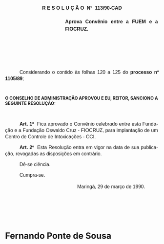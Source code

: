 <body lang=PT-BR style='tab-interval:35.45pt'>

<div class=Section1>

<p class=MsoNormal style='text-align:justify'><span style='font-size:12.0pt;
mso-bidi-font-size:10.0pt;font-family:Arial'><![if !supportEmptyParas]>&nbsp;<![endif]><o:p></o:p></span></p>

<p class=MsoNormal style='text-align:justify'><span style='font-size:12.0pt;
mso-bidi-font-size:10.0pt;font-family:Arial'><![if !supportEmptyParas]>&nbsp;<![endif]><o:p></o:p></span></p>

<p class=MsoNormal align=center style='text-align:center'><b style='mso-bidi-font-weight:
normal'><span style='font-size:12.0pt;mso-bidi-font-size:10.0pt;font-family:
Arial'>R E S O L U Ç Ã O<span style="mso-spacerun: yes">  </span>N°<span
style="mso-spacerun: yes">  </span>113/90-CAD<o:p></o:p></span></b></p>

<p class=MsoNormal style='margin-top:18.0pt;margin-right:2.45pt;margin-bottom:
0cm;margin-left:147.6pt;margin-bottom:.0001pt;text-align:justify;line-height:
18.0pt'><b style='mso-bidi-font-weight:normal'><span style='font-size:12.0pt;
mso-bidi-font-size:10.0pt;font-family:Arial'>Aprova Convênio entre a FUEM e a
FIOCRUZ.<o:p></o:p></span></b></p>

<p class=MsoNormal style='text-align:justify;line-height:150%'><span
style='font-size:12.0pt;mso-bidi-font-size:10.0pt;font-family:Arial'><![if !supportEmptyParas]>&nbsp;<![endif]><o:p></o:p></span></p>

<p class=MsoNormal style='text-align:justify;line-height:150%'><span
style='font-size:12.0pt;mso-bidi-font-size:10.0pt;font-family:Arial'><![if !supportEmptyParas]>&nbsp;<![endif]><o:p></o:p></span></p>

<p class=MsoNormal style='text-align:justify;line-height:150%'><span
style='font-size:12.0pt;mso-bidi-font-size:10.0pt;font-family:Arial'><![if !supportEmptyParas]>&nbsp;<![endif]><o:p></o:p></span></p>

<p class=MsoNormal style='text-align:justify;text-indent:35.45pt;line-height:
150%'><span style='font-size:12.0pt;mso-bidi-font-size:10.0pt;font-family:Arial'>Considerando
o contido às folhas 120 a 125 do <b>processo nº 1105/89</b>;<o:p></o:p></span></p>

<p class=MsoBodyTextIndent><![if !supportEmptyParas]>&nbsp;<![endif]><o:p></o:p></p>

<p class=MsoBodyTextIndent><b>O CONSELHO DE ADMINISTRAÇÃO APROVOU E EU, REITOR,
SANCIONO A SEGUINTE RESOLUÇÃO:<o:p></o:p></b></p>

<p class=MsoNormal style='text-align:justify;text-indent:35.45pt;line-height:
150%'><span style='font-size:12.0pt;mso-bidi-font-size:10.0pt;font-family:Arial'><![if !supportEmptyParas]>&nbsp;<![endif]><o:p></o:p></span></p>

<p class=MsoNormal style='margin-right:2.45pt;text-align:justify;text-indent:
35.45pt;line-height:150%'><b><span style='font-size:12.0pt;mso-bidi-font-size:
10.0pt;font-family:Arial'>Art. 1º<span style="mso-spacerun: yes">  </span></span></b><span
style='font-size:12.0pt;mso-bidi-font-size:10.0pt;font-family:Arial'>Fica
aprovado o Convênio celebrado entre esta Fundação e a Fundação Oswaldo Cruz -
FIOCRUZ, para implantação de um Centro de Controle de Intoxicações - CCI.<o:p></o:p></span></p>

<p class=MsoNormal style='margin-right:2.45pt;text-align:justify;text-indent:
35.45pt;line-height:150%'><b><span style='font-size:12.0pt;mso-bidi-font-size:
10.0pt;font-family:Arial'>Art. 2º<span style="mso-spacerun: yes">  </span></span></b><span
style='font-size:12.0pt;mso-bidi-font-size:10.0pt;font-family:Arial'>Esta
Resolução entra em vigor na data de sua publicação, revogadas as disposições em
contrário.<o:p></o:p></span></p>

<p class=MsoNormal style='margin-right:2.45pt;text-align:justify;text-indent:
35.45pt;line-height:150%'><span style='font-size:12.0pt;mso-bidi-font-size:
10.0pt;font-family:Arial'>Dê-se ciência.<o:p></o:p></span></p>

<p class=MsoNormal style='margin-bottom:14.4pt;text-align:justify;text-indent:
35.45pt;line-height:150%'><span style='font-size:12.0pt;mso-bidi-font-size:
10.0pt;font-family:Arial'>Cumpra-se.<o:p></o:p></span></p>

<p class=MsoNormal style='text-align:justify;text-indent:177.2pt'><span
style='font-size:12.0pt;mso-bidi-font-size:10.0pt;font-family:Arial'>Maringá,
29 de março de 1990.<o:p></o:p></span></p>

<p class=MsoNormal style='text-align:justify;text-indent:177.2pt'><span
style='font-size:12.0pt;mso-bidi-font-size:10.0pt;font-family:Arial'><![if !supportEmptyParas]>&nbsp;<![endif]><o:p></o:p></span></p>

<p class=MsoNormal style='text-align:justify;text-indent:177.2pt'><span
style='font-size:12.0pt;mso-bidi-font-size:10.0pt;font-family:Arial'><![if !supportEmptyParas]>&nbsp;<![endif]><o:p></o:p></span></p>

<p class=MsoNormal style='text-align:justify;text-indent:177.2pt'><span
style='font-size:12.0pt;mso-bidi-font-size:10.0pt;font-family:Arial'><![if !supportEmptyParas]>&nbsp;<![endif]><o:p></o:p></span></p>

<h1>Fernando Ponte de Sousa</h1>

</div>

</body>
